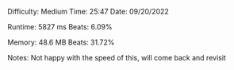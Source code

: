 

Difficulty: Medium
Time:       25:47
Date:       09/20/2022

Runtime:    5827 ms
  Beats:    6.09%

Memory:     48.6 MB
 Beats:     31.72%


Notes: Not happy with the speed of this, will come back and revisit